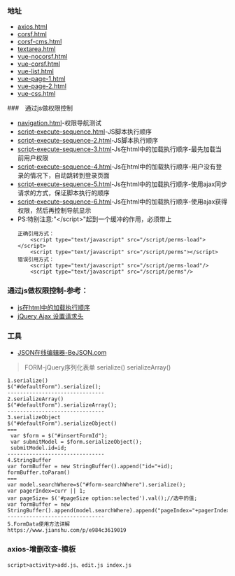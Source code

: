 ### 地址
- [axios.html](http://localhost:1222/html/axios.html)
- [corsf.html](http://localhost:1222/html/corsf.html)
- [corsf-cms.html](http://localhost:1222/html/corsf-cms.html)
- [textarea.html](http://localhost:1222/html/textarea.html)
- [vue-nocorsf.html](http://localhost:1222/html/vue-nocorsf.html)
- [vue-corsf.html](http://localhost:1222/html/vue-corsf.html)
- [vue-list.html](http://localhost:1222/html/vue-list.html)
- [vue-page-1.html](http://localhost:1222/html/vue-page-1.html)
- [vue-page-2.html](http://localhost:1222/html/vue-page-2.html)
- [vue-css.html](http://localhost:1222/html/vue-css.html)

###　通过js做权限控制
- [navigation.html](http://localhost:1222/html/navigation.html)-权限导航测试
- [script-execute-sequence.html](http://localhost:1222/html/script-execute-sequence.html)-JS脚本执行顺序
- [script-execute-sequence-2.html](http://localhost:1222/html/script-execute-sequence-2.html)-JS脚本执行顺序
- [script-execute-sequence-3.html](http://localhost:1222/html/script-execute-sequence-3.html)-Js在html中的加载执行顺序-最先加载当前用户权限
- [script-execute-sequence-4.html](http://localhost:1222/html/script-execute-sequence-4.html)-Js在html中的加载执行顺序-用户没有登录的情况下，自动跳转到登录页面
- [script-execute-sequence-5.html](http://localhost:1222/html/script-execute-sequence-5.html)-Js在html中的加载执行顺序-使用ajax同步请求的方式，保证脚本执行的顺序
- [script-execute-sequence-6.html](http://localhost:1222/html/script-execute-sequence-6.html)-Js在html中的加载执行顺序-使用ajax获得权限，然后再控制导航显示
- PS:特别注意:"\</script>"起到一个缓冲的作用，必须带上
    ```
    正确引用方式：
        <script type="text/javascript" src="/script/perms-load"></script>
        <script type="text/javascript" src="/script/perms"></script>
    错误引用方式：
        <script type="text/javascript" src="/script/perms-load"/>
        <script type="text/javascript" src="/script/perms"/>
    ```
 ### 通过js做权限控制-参考：
 - [js在html中的加载执行顺序](https://www.cnblogs.com/lindaWei/archive/2012/04/05/2433454.html)
 - [jQuery Ajax 设置请求头](https://blog.csdn.net/WRian_Ban/article/details/70257261)

### 工具
- [JSON在线编辑器-BeJSON.com](http://www.bejson.com/jsoneditoronline/)

> FORM-jQuery序列化表单 serialize() serializeArray()
```
1.serialize()
$("#defaultForm").serialize();
-------------------------------
2.serializeArray()
$("#defaultForm").serializeArray();
-------------------------------
3.serializeObject
$("#defaultForm").serializeObject()
===
 var $form = $("#insertFormId");
 var submitModel = $form.serializeObject();
 submitModel.id=id;
-------------------------------
4.StringBuffer
var formBuffer = new StringBuffer().append("id="+id);
formBuffer.toParam()
===
var model.searchWhere=$("#form-searchWhere").serialize();
var pagerIndex=curr || 1;
var pageSize= $('#pageSize option:selected').val();//选中的值;
var formBuffer = new StringBuffer().append(model.searchWhere).append("pageIndex="+pagerIndex).append("pageSize="+pageSize);
-------------------------------
5.FormData使用方法详解
https://www.jianshu.com/p/e984c3619019
```

### axios-增删改查-模板
```
script>activity>add.js、edit.js index.js
```